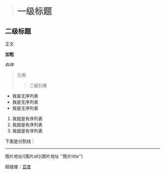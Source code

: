 ># 一级标题
## 二级标题
正文

**加粗**

*斜体*

>引用
>>二级引用

- 我是无序列表
- 我是无序列表
- 我是无序列表

1. 我就是有序列表
2. 我就是有序列表
3. 我就是有序列表

下面是分割线：

--- 

图片地址![图片alt](图片地址 ''图片title'')

超链接：[百度](http://baidu.com)
